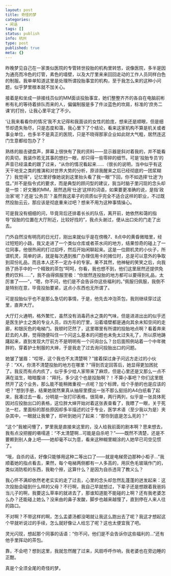 ```yaml
---
layout: post
title: 奇怪的梦
categories:
- 闲话
tags: []
status: publish
info: 杭州
type: post
published: true
meta: {}
---
```

昨晚梦见自己在一家类似医院的专管转世投胎的机构里转悠，说像医院，多半是因为通亮而冷色的灯管，素色的墙壁，以及大厅里来来回回走动的工作人员同样白色的制服。我单单知道这里是处理所谓投胎事宜的机构，至于我怎么来的这种小问题，似乎梦里根本就不加关心。

接着是和坐成一排接线员似的MM面谈投胎事宜，她们整整齐齐的各自在电脑前彬彬有礼的等待着排队而来的人，偏偏制服是多了件淡蓝色的坎肩，标准的‘庶务二课’的打扮，让我心里平定了不少。

‘让我来看看你的情况’我不太记得和我面谈的女性的脸庞，想来还是顺眼，但是细节却遗失殆尽，只是态度和蔼，我心里下了个结论，看来这家机构不算是机关或者事业单位，也多半不是真正的医院，只是不晓得那家企业如此财大气粗，居然连这门生意都给包办了？


熟练的敲击键盘声，屏幕上很快有了我的资料——显示器是斜对着我的，并不能看的真切，我装作若无其事的想扫一眼，却只得一些零碎的细节。可是‘投胎专员’的声音已经温柔的跟了过来，“从你的情况看起来……（很长的说明，当中似乎有这天干地支之类的推演和对世界大势的分析，原谅我醒来之后已经彻底的一团浆糊了）我觉得”，记忆里好像她说到这里抬头看了我一眼“下回，你不如选择‘仕途’为佳。”并不是指令式的要求，而是典型的顾问型的建议，我当时脑子里闪现的念头却是一惊：好文雅的MM，居然选用‘仕途’这样的词语，如果要更准确的说，是指‘政治家’呢？还是‘公务员’？虽然我这辈子的资质似乎完全不适合这样的职业，不过既然投胎云云，那应该是彻底重来过吧？想来不用为这种事情操心。

可是我没有细细的问，毕竟背后还排着长长的队伍，离开前，她依然和蔼的指导“投胎的位置在大厅附近，比较好找的”，我点头谢过，便从出口处的门走了出去。

门外自然没有明亮的日光灯，刚出来就似乎是在傍晚7、8点中的黄昏微暗里，经过短短的小路，我又走进了一个类似仓库或者茶水间的地方，结果惊奇的碰上了一位同事，他很热闹的打过招呼，然后开始闲聊起来。这是一位颇机灵的小伙子，所谓机灵，简单的讲，就是每次遇到推广办理信用卡的摊位时，总是可以意外的争取到双份礼品，而且本人还不一定办卡的专家。果不其然，他神秘的笑笑之后，向我扬了扬手中的一个精致的茶包“呵呵，你看，我也想不到，他们这里居然还提供免费的饮料……”，我不由得佩服至极：“你居然连投胎的地方都可以要得到礼品，太厉害了——”，“嗯，你不问，他们是不会告诉你这些福利的。”佩服归佩服，我倒不是特别在意，毕竟投胎要紧，这点小东西也无所谓了。

可是投胎似乎也不是那么急切的事情，于是，他先去冲泡茶包，我则继续穿过这里，直奔大厅。

大厅灯火通明，格外繁忙，虽然没有消毒药水之类的气味，但是进进出出的似乎还是医生护士之类的专业人员，四方形的厅里，沿着墙壁都是通向其余未知空间的走廊，和银灰色的电梯门。我顿时茫然了，这里哪里有所谓的投胎地点啊？看着奔来赶去的人群，觉得随便叫住一个问这么基本的问题也未免太过失礼了，所以原地踌躇起来，直到发现大厅前方不是明明有一个问询台么？台后面照例站着一个中年微胖的，穿着护士制服的大婶，于是我走了过去询问投胎出口的问题。

她皱了皱眉：“哎呀，这个我也不太清楚啊？”接着探过身子问远方走过的小伙子：“XX，你清不清楚投胎的地方在哪里？”得到否定回答后，她显得更加困扰了。我反而有点内疚了，似乎多少给人家带来了麻烦，但是心里还是又那么一点不满在滋生，暗暗腹诽：“拜托，多少这个也是投胎啊？！不算小事吧？你们这里既然开了这个业务，那么能不能稍微重视一点呢？加个标牌，给个手册的也是应该的吧？”想到手册，结果她居然果真从抽屉里摸出一张不那么挺括的A4白纸看了起来，我凑过去一看，分明是一张打印表格，很简单，两行两列，似乎是一张具体死因对应投胎出口的表格，这位胖大婶开始对着这张表查看了，我瞟了一眼，关于死法一栏，里面标的那些原因却多半描述的过于专业，医学术语（至少我以为是）夹杂其中，一眼就让我晕了，却听到她问了起来：“那你到底是怎么死的？”

“这个”我被问懵了，梦里我是直接来这里的，没人给我前面的剧本啊？思来想去，我有点没把握的嗫嚅道：“不太清楚啊...可能是自杀吧？”——既然不清楚，还是不要赖到别人身上吧——她却毫不以为意，看来这种糊里糊涂的人她早已司空见惯了。

“哦，自杀的话，好像只能够用这种二等出口了——就是电梯旁边那种小柜子...”我顺着她的指点看去，果然，每个电梯两侧都有一人多高的，用灰色毛玻璃作门的，类似消防柜的东西，我勒个擦，这算什么？是因为自杀违背了教义么？

我心怀不满却依然老老实实的走了过去，心里的念头却忽然乱蓬蓬的迸发起来：这次投胎会碰到什么样的父母？不行啊，我自己早就想过，下辈子还是想跟着我爸妈当儿子的啊，我要这么草率的就进去了，那谁知道能不能碰的上啊？还有我老婆怎么办？还能碰上她么？没来由的鼻子发酸，脚步也越来越慢了，直到停在人来人往的路口。

不对啊？不带这样的啊，怎么孟婆汤都没喝就让我这么跑出去了呢？我这才想起这个早就听说过的手续，怎么就好像让人给忘了呢？这也太便宜我了吧。

灵光闪现，想起那个同事的话语：“你不问，他们是不会告诉你这些福利的...”还有他手里挥动的茶包。

靠，不会吧？想到这里，我就忽然醒了过来，风扇呼呼作响，我老婆也在旁边睡的正酣。

真是个全须全尾的奇怪的梦。
